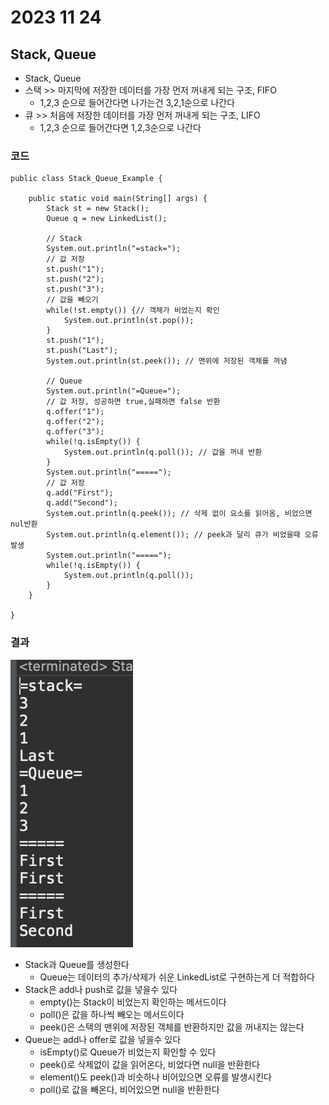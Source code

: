 # 2023 11 24

## Stack, Queue
- Stack, Queue
- 스택 >> 마지막에 저장한 데이터를 가장 먼저 꺼내게 되는 구조, FIFO
    - 1,2,3 순으로 들어간다면 나가는건 3,2,1순으로 나간다
- 큐 >> 처음에 저장한 데이터를 가장 먼저 꺼내게 되는 구조, LIFO
    - 1,2,3 순으로 들어간다면 1,2,3순으로 나간다
### 코드
```
public class Stack_Queue_Example {

	public static void main(String[] args) {
		Stack st = new Stack();
		Queue q = new LinkedList();
		
		// Stack
		System.out.println("=stack=");
		// 값 저장
		st.push("1");
		st.push("2");
		st.push("3");			
		// 값을 빼오기
		while(!st.empty()) {// 객체가 비었는지 확인
			System.out.println(st.pop());
		}
		st.push("1");
		st.push("Last");
		System.out.println(st.peek()); // 맨위에 저장된 객체를 꺼냄
		
		// Queue	
		System.out.println("=Queue=");
		// 값 저장, 성공하면 true,실패하면 false 반환
		q.offer("1");
		q.offer("2");
		q.offer("3");
		while(!q.isEmpty()) {
			System.out.println(q.poll()); // 값을 꺼내 반환
		}
		System.out.println("=====");
		// 값 저장
		q.add("First");
		q.add("Second");
		System.out.println(q.peek()); // 삭제 없이 요소를 읽어옴, 비었으면 nul반환
		System.out.println(q.element()); // peek과 달리 큐가 비었을때 오류 발생
		System.out.println("=====");
		while(!q.isEmpty()) {
			System.out.println(q.poll());
		}
	}

}
```
### 결과
![1](./images/23_1124/1.png)
- Stack과 Queue를 생성한다
    - Queue는 데이터의 추가/삭제가 쉬운 LinkedList로 구현하는게 더 적합하다
- Stack은 add나 push로 값을 넣을수 있다
    - empty()는 Stack이 비었는지 확인하는 메서드이다
    - poll()은 값을 하나씩 빼오는 메서드이다
    - peek()은 스택의 맨위에 저장된 객체를 반환하지만 값을 꺼내지는 않는다
- Queue는 add나 offer로 값을 넣을수 있다
    - isEmpty()로 Queue가 비었는지 확인할 수 있다
    - peek()로 삭제없이 값을 읽어온다, 비었다면 null을 반환한다
    - element()도 peek()과 비슷하나 비어있으면 오류를 발생시킨다
    - poll()로 값을 빼온다, 비어있으면 null을 반환한다